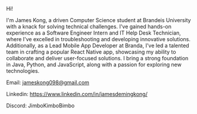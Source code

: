 Hi! 

I'm James Kong, a driven Computer Science student at Brandeis University with a knack for solving technical challenges. I've gained hands-on experience as a Software Engineer Intern and IT Help Desk Technician, where I've excelled in troubleshooting and developing innovative solutions. Additionally, as a Lead Mobile App Developer at Branda, I've led a talented team in crafting a popular React Native app, showcasing my ability to collaborate and deliver user-focused solutions. I bring a strong foundation in Java, Python, and JavaScript, along with a passion for exploring new technologies.

Email: jameskong098@gmail.com

Linkedin: https://www.linkedin.com/in/jamesdemingkong/

Discord: JimboKimboBimbo

<!-- ![Top Languages](https://github-readme-stats.vercel.app/api?username=jameskong098&count_private=true&show_icons=true&theme=github_dark) -->

<!-- ![Top Languages](https://github-readme-stats.vercel.app/api/top-langs/?username=jameskong098&show_icons=true&theme=github_dark) -->
